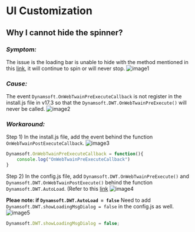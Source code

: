 # UI Customization

## Why I cannot hide the spinner?

### ***Symptom:***
The issue is the loading bar is unable to hide with the method mentioned in this [link]({{site.indepth}}features/ui.html#loading-bar-and-backdrop), it will continue to spin or will never stop.
![image1]({{site.assets}}imgs/Hide_Spinner_spinner.png)

### ***Cause:***
The event `Dynamsoft.OnWebTwainPreExecuteCallback` is not register in the install.js file in v17.3 so that the `Dynamsoft.DWT.OnWebTwainPreExecute()` will never be called.
![image2]({{site.assets}}imgs/Hide_Spinner_install_code.png)

### ***Workaround:***
Step 1) In the install.js file, add the event behind the function `OnWebTwainPostExecuteCallback`.
![image3]({{site.assets}}imgs/Hide_Spinner_install_code2.png)

````javascript
Dynamsoft.OnWebTwainPreExecuteCallback = function(){
    console.log("OnWebTwainPreExecuteCallback")
}
````

Step 2) In the config.js file, add `Dynamsoft.DWT.OnWebTwainPreExecute()` and `Dynamsoft.DWT.OnWebTwainPostExecute()` behind the function `Dynamsoft.DWT.AutoLoad`. (Refer to this [link]({{site.indepth}}features/ui.html#loading-bar-and-backdrop)
![image4]({{site.assets}}imgs/Hide_Spinner_config_code.png)


**Pleae note: if `Dynamsoft.DWT.AutoLoad = false`**
Need to add `Dynamsoft.DWT.showLoadingMsgDialog = false` in the config.js as well.
![image5]({{site.assets}}imgs/Hide_Spinner_config_code2.png)

````javascript
Dynamsoft.DWT.showLoadingMsgDialog = false;
````

